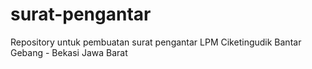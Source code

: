 # surat-pengantar
Repository untuk pembuatan surat pengantar LPM Ciketingudik Bantar Gebang - Bekasi Jawa Barat
